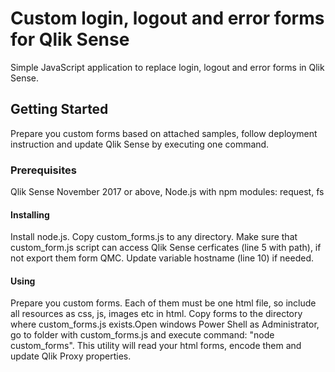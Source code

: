 # Custom login, logout and error forms for Qlik Sense
Simple JavaScript application to replace login, logout and error forms in Qlik Sense. 
## Getting Started
Prepare you custom forms based on attached samples, follow deployment instruction and update Qlik Sense by executing one command.
### Prerequisites
Qlik Sense November 2017 or above, Node.js with npm modules: request, fs  
#### Installing
Install node.js. Copy custom_forms.js to any directory. Make sure that custom_form.js script can access Qlik Sense cerficates (line 5 with path), if not export them form QMC. Update variable hostname (line 10) if needed. 
#### Using
Prepare you custom forms. Each of them must be one html file, so include all resources as css, js, images etc in html. Copy forms to the directory where custom_forms.js exists.Open windows Power Shell as Administrator, go to folder with custom_forms.js and execute command: "node custom_forms". This utility will read your html forms, encode them and update Qlik Proxy properties.
